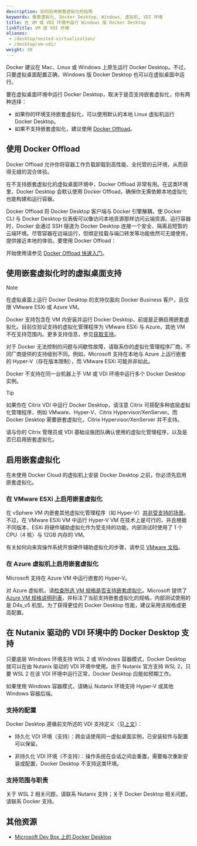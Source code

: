 ```yaml
---
description: 如何启用嵌套虚拟化的指南
keywords: 嵌套虚拟化, Docker Desktop, Windows, 虚拟机, VDI 环境
title: 在 VM 或 VDI 环境中运行 Windows 版 Docker Desktop
linkTitle: VM 或 VDI 环境
aliases:
 - /desktop/nested-virtualization/
 - /desktop/vm-vdi/
weight: 30
---
```


Docker 建议在 Mac、Linux 或 Windows 上原生运行 Docker Desktop。不过，只要虚拟桌面配置正确，Windows 版 Docker Desktop 也可以在虚拟桌面中运行。

要在虚拟桌面环境中运行 Docker Desktop，取决于是否支持嵌套虚拟化，你有两种选择：

- 如果你的环境支持嵌套虚拟化，可以使用默认的本地 Linux 虚拟机运行 Docker Desktop。
- 如果不支持嵌套虚拟化，建议使用 [Docker Offload](/offload/)。

## 使用 Docker Offload

Docker Offload 允许你将容器工作负载卸载到高性能、全托管的云环境，从而获得无缝的混合体验。

在不支持嵌套虚拟化的虚拟桌面环境中，Docker Offload 非常有用。在这类环境里，Docker Desktop 会默认使用 Docker Offload，确保你无需依赖本地虚拟化也能构建和运行容器。

Docker Offload 将 Docker Desktop 客户端与 Docker 引擎解耦，使 Docker CLI 与 Docker Desktop 仪表板可以像访问本地资源那样访问云端资源。运行容器时，Docker 会通过 SSH 隧道为 Docker Desktop 连接一个安全、隔离且短暂的云端环境。尽管容器在远端运行，但绑定挂载与端口转发等功能依然可无缝使用，提供接近本地的体验。要使用 Docker Offload：

开始使用请参见 [Docker Offload 快速入门](/offload/quickstart/)。

## 使用嵌套虚拟化时的虚拟桌面支持

> [!NOTE]
>
> 在虚拟桌面上运行 Docker Desktop 的支持仅面向 Docker Business 客户，且仅限 VMware ESXi 或 Azure VM。

Docker 支持包含在 VM 内安装并运行 Docker Desktop，前提是正确启用嵌套虚拟化。目前仅验证支持的虚拟化管理程序为 VMware ESXi 与 Azure，其他 VM 不在支持范围内。更多支持信息，参见[获取支持](/manuals/desktop/troubleshoot-and-support/support.md)。

对于 Docker 无法控制的问题与间歇性故障，请联系你的虚拟化管理程序厂商。不同厂商提供的支持级别不同。例如，Microsoft 支持在本地与 Azure 上运行嵌套的 Hyper-V（存在版本限制），而 VMware ESXi 可能并非如此。

Docker 不支持在同一台机器上于 VM 或 VDI 环境中运行多个 Docker Desktop 实例。

> [!TIP]
>
> 如果你在 Citrix VDI 中运行 Docker Desktop，请注意 Citrix 可搭配多种底层虚拟化管理程序，例如 VMware、Hyper-V、Citrix Hypervisor/XenServer。而 Docker Desktop 需要嵌套虚拟化，Citrix Hypervisor/XenServer 并不支持。
>
> 请与你的 Citrix 管理员或 VDI 基础设施团队确认使用的虚拟化管理程序，以及是否已启用嵌套虚拟化。

## 启用嵌套虚拟化

在未使用 Docker Cloud 的虚拟机上安装 Docker Desktop 之前，你必须先启用嵌套虚拟化。

### 在 VMware ESXi 上启用嵌套虚拟化

在 vSphere VM 内嵌套其他虚拟化管理程序（如 Hyper-V）[并非受支持的场景](https://kb.vmware.com/s/article/2009916)。不过，在 VMware ESXi VM 中运行 Hyper-V VM 在技术上是可行的，并且根据不同版本，ESXi 将硬件辅助虚拟化作为受支持的功能。内部测试时使用了 1 个 CPU（4 核）与 12GB 内存的 VM。

有关如何向来宾操作系统开放硬件辅助虚拟化的步骤，请参见 [VMware 文档](https://docs.vmware.com/en/VMware-vSphere/7.0/com.vmware.vsphere.vm_admin.doc/GUID-2A98801C-68E8-47AF-99ED-00C63E4857F6.html)。

### 在 Azure 虚拟机上启用嵌套虚拟化

Microsoft 支持在 Azure VM 中运行嵌套的 Hyper-V。

对 Azure 虚拟机，请[检查所选 VM 规格是否支持嵌套虚拟化](https://docs.microsoft.com/en-us/azure/virtual-machines/sizes)。Microsoft 提供了[Azure VM 规格说明列表](https://docs.microsoft.com/en-us/azure/virtual-machines/acu)，并标注了当前支持嵌套虚拟化的规格。内部测试使用的是 D4s_v5 机型。为了获得更佳的 Docker Desktop 性能，建议采用该规格或更高配置。

## 在 Nutanix 驱动的 VDI 环境中的 Docker Desktop 支持

只要底层 Windows 环境支持 WSL 2 或 Windows 容器模式，Docker Desktop 就可以在由 Nutanix 驱动的 VDI 环境中使用。由于 Nutanix 官方支持 WSL 2，只要 WSL 2 在该 VDI 环境中运行正常，Docker Desktop 应能如预期工作。

如果使用 Windows 容器模式，请确认 Nutanix 环境支持 Hyper-V 或其他 Windows 容器后端。

### 支持的配置

Docker Desktop 遵循前文所述的 VDI 支持定义（见[上文](#virtual-desktop-support-when-using-nested-virtualization)）：

 - 持久化 VDI 环境（支持）：跨会话使用同一虚拟桌面实例，已安装软件与配置可以保留。

 - 非持久化 VDI 环境（不支持）：操作系统在会话之间会重置，需要每次重新安装或配置，Docker Desktop 不支持这类环境。

### 支持范围与职责

关于 WSL 2 相关问题，请联系 Nutanix 支持；关于 Docker Desktop 相关问题，请联系 Docker 支持。

## 其他资源

- [Microsoft Dev Box 上的 Docker Desktop](/manuals/enterprise/enterprise-deployment/dev-box.md)